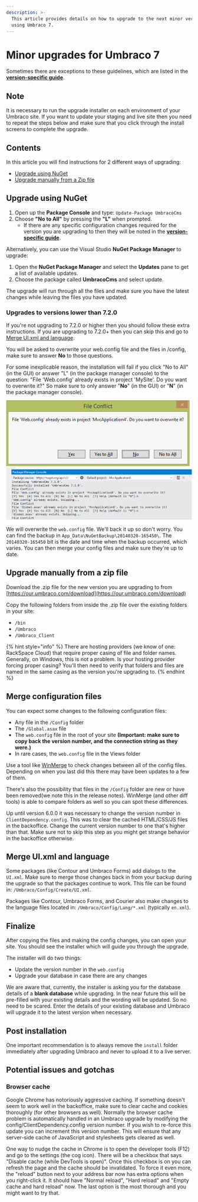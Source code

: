 ```yaml
---
description: >-
  This article provides details on how to upgrade to the next minor version when
  using Umbraco 7.
---
```


# Minor upgrades for Umbraco 7

Sometimes there are exceptions to these guidelines, which are listed in the [**version-specific guide**](./).

## Note

It is necessary to run the upgrade installer on each environment of your Umbraco site. If you want to update your staging and live site then you need to repeat the steps below and make sure that you click through the install screens to complete the upgrade.

## Contents

In this article you will find instructions for 2 different ways of upgrading:

* [Upgrade using NuGet](minor-upgrades-for-umbraco-7.md#upgrade-using-nuget)
* [Upgrade manually from a Zip file](minor-upgrades-for-umbraco-7.md#upgrade-manually-from-a-zip-file)

## Upgrade using NuGet

1. Open up the **Package Console** and type: `Update-Package UmbracoCms`
2. Choose **"No to All"** by pressing the **"L"** when prompted.
   * If there are any specific configuration changes required for the version you are upgrading to then they will be noted in the [**version-specific guide**](version-specific.md).

Alternatively, you can use the Visual Studio **NuGet Package Manager** to upgrade:

1. Open the **NuGet Package Manager** and select the **Updates** pane to get a list of available updates.
2. Choose the package called **UmbracoCms** and select update.

The upgrade will run through all the files and make sure you have the latest changes while leaving the files you have updated.

### Upgrades to versions lower than 7.2.0

If you're not upgrading to 7.2.0 or higher then you should follow these extra instructions. If you are upgrading to 7.2.0+ then you can skip this and go to [Merge UI.xml and language](minor-upgrades-for-umbraco-7.md#merge-ui-xml-and-language).

You will be asked to overwrite your web.config file and the files in /config, make sure to answer **No** to those questions.

For some inexplicable reason, the installation will fail if you click "No to All" (in the GUI) or answer "L" (in the package manager console) to the question: "File 'Web.config' already exists in project 'MySite'. Do you want to overwrite it?" So make sure to only answer "**No**" (in the GUI) or "**N**" (in the package manager console).

![File conflict dialog with a web.config file in conflict](../../../../../../10/umbraco-cms/fundamentals/setup/install/images/NuGet/nuget-overwrite-dialog.png) ![File conflict console message with multiple files in conflict](<../../../../../../10/umbraco-cms/fundamentals/setup/upgrading/version-specific/images/nuget-upgrade-overwrite (1).png>)

We will overwrite the `web.config` file. We'll back it up so don't worry. You can find the backup in `App_Data\NuGetBackup\20140320-165450\`. The `20140320-165450` bit is the date and time when the backup occurred, which varies. You can then merge your config files and make sure they're up to date.

## Upgrade manually from a zip file

Download the .zip file for the new version you are upgrading to from [https://our.umbraco.com/download](https://our.umbraco.com/download)

Copy the following folders from inside the .zip file over the existing folders in your site:

* `/bin`
* `/Umbraco`
* `/Umbraco_Client`

{% hint style="info" %}
There are hosting providers (we know of one: RackSpace Cloud) that require proper casing of file and folder names. Generally, on Windows, this is not a problem. Is your hosting provider forcing proper casing? You'll then need to verify that folders and files are named in the same casing as the version you're upgrading to.
{% endhint %}

## Merge configuration files

You can expect some changes to the following configuration files:

* Any file in the `/Config` folder
* The `/Global.asax` file
* The `web.config` file in the root of your site **(Important: make sure to copy back the version number, and the connection string as they were.)**
* In rare cases, the `web.config` file in the Views folder

Use a tool like [WinMerge](http://winmerge.org/) to check changes between all of the config files. Depending on when you last did this there may have been updates to a few of them.

There's also the possibility that files in the `/Config` folder are new or have been removed(we note this in the release notes). WinMerge (and other diff tools) is able to compare folders as well so you can spot these differences.

Up until version 6.0.0 it was necessary to change the version number in `ClientDependency.config`. This was to clear the cached HTML/CSS/JS files in the backoffice. Change the current version number to one that's higher than that. Make sure not to skip this step as you might get strange behavior in the backoffice otherwise.

## Merge UI.xml and language

Some packages (like Contour and Umbraco Forms) add dialogs to the `UI.xml`. Make sure to merge those changes back in from your backup during the upgrade so that the packages continue to work. This file can be found in: `/Umbraco/Config/Create/UI.xml`.

Packages like Contour, Umbraco Forms, and Courier also make changes to the language files located in: `/Umbraco/Config/Lang/*.xml` (typically `en.xml`).

## Finalize

After copying the files and making the config changes, you can open your site. You should see the installer which will guide you through the upgrade.

The installer will do two things:

* Update the version number in the `web.config`
* Upgrade your database in case there are any changes

We are aware that, currently, the installer is asking you for the database details of a **blank database** while upgrading. In the near future this will be pre-filled with your existing details and the wording will be updated. So no need to be scared. Enter the details of your existing database and Umbraco will upgrade it to the latest version when necessary.

## Post installation

One important recommendation is to always remove the `install` folder immediately after upgrading Umbraco and never to upload it to a live server.

## Potential issues and gotchas

### Browser cache

Google Chrome has notoriously aggressive caching. If something doesn't seem to work well in the backoffice, make sure to clear cache and cookies thoroughly (for other browsers as well). Normally the browser cache problem is automatically handled in an Umbraco upgrade by modifying the config/ClientDependency.config version number. If you wish to re-force this update you can increment this version number. This will ensure that any server-side cache of JavaScript and stylesheets gets cleared as well.

One way to nudge the cache in Chrome is to open the developer tools (F12) and go to the settings (the cog icon). There will be a checkbox that says "Disable cache (while DevTools is open)". Once this checkbox is on you can refresh the page and the cache should be invalidated. To force it even more, the "reload" button next to your address bar now has extra options when you right-click it. It should have "Normal reload", "Hard reload" and "Empty cache and hard reload" now. The last option is the most thorough and you might want to try that.
